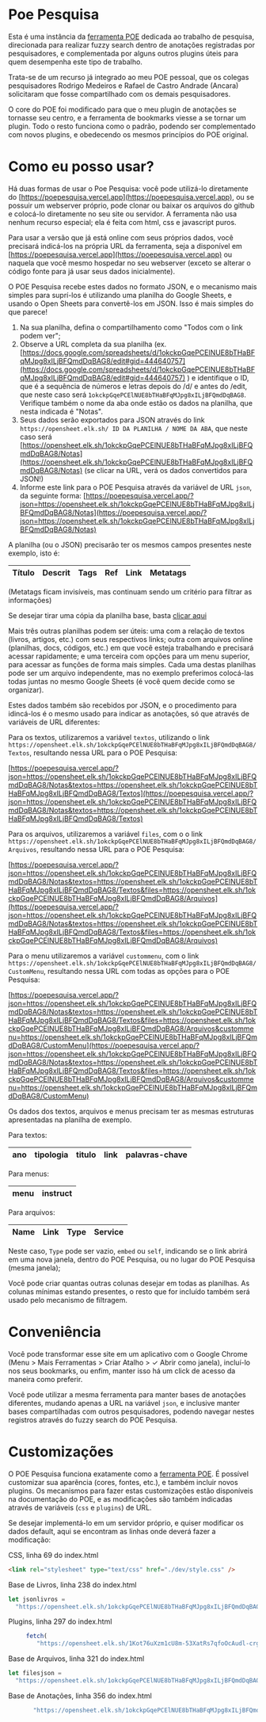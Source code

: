 # Poe Pesquisa

Esta é uma instância da [ferramenta POE](https://github.com/ranoya/poepalette) dedicada ao trabalho de pesquisa, direcionada para realizar fuzzy search dentro de anotações registradas por pesquisadores, e complementada por alguns outros plugins úteis para quem desempenha este tipo de trabalho.

Trata-se de um recurso já integrado ao meu POE pessoal, que os colegas pesquisadores Rodrigo Medeiros e Rafael de Castro Andrade (Ancara) solicitaram que fosse compartilhado com os demais pesquisadores.

O core do POE foi modificado para que o meu plugin de anotações se tornasse seu centro, e a ferramenta de bookmarks viesse a se tornar um plugin. Todo o resto funciona como o padrão, podendo ser complementado com novos plugins, e obedecendo os mesmos princípios do POE original.

# Como eu posso usar?

Há duas formas de usar o Poe Pesquisa: você pode utilizá-lo diretamente do [https://poepesquisa.vercel.app](https://poepesquisa.vercel.app), ou se possuir um webserver próprio, pode clonar ou baixar os arquivos do github e colocá-lo diretamente no seu site ou servidor. A ferramenta não usa nenhum recurso especial; ela é feita com html, css e javascript puros.

Para usar a versão que já está online com seus próprios dados, você precisará indicá-los na própria URL da ferramenta, seja a disponível em [https://poepesquisa.vercel.app](https://poepesquisa.vercel.app) ou naquela que você mesmo hospedar no seu webserver (exceto se alterar o código fonte para já usar seus dados inicialmente).

O POE Pesquisa recebe estes dados no formato JSON, e o mecanismo mais simples para suprí-los é utilizando uma planilha do Google Sheets, e usando o Open Sheets para convertê-los em JSON. Isso é mais simples do que parece!

1. Na sua planilha, defina o compartilhamento como "Todos com o link podem ver";
2. Observe a URL completa da sua planilha (ex. [https://docs.google.com/spreadsheets/d/1okckpGqePCElNUE8bTHaBFqMJpg8xILjBFQmdDqBAG8/edit#gid=444640757](https://docs.google.com/spreadsheets/d/1okckpGqePCElNUE8bTHaBFqMJpg8xILjBFQmdDqBAG8/edit#gid=444640757) ) e identifique o ID, que é a sequência de números e letras depois do /d/ e antes do /edit, que neste caso será `1okckpGqePCElNUE8bTHaBFqMJpg8xILjBFQmdDqBAG8`. Verifique também o nome da aba onde estão os dados na planilha, que nesta indicada é "Notas".
3. Seus dados serão exportados para JSON através do link `https://opensheet.elk.sh/ ID DA PLANILHA / NOME DA ABA`, que neste caso será [https://opensheet.elk.sh/1okckpGqePCElNUE8bTHaBFqMJpg8xILjBFQmdDqBAG8/Notas](https://opensheet.elk.sh/1okckpGqePCElNUE8bTHaBFqMJpg8xILjBFQmdDqBAG8/Notas) (se clicar na URL, verá os dados convertidos para JSON!)
4. Informe este link para o POE Pesquisa através da variável de URL `json`, da seguinte forma: [https://poepesquisa.vercel.app/?json=https://opensheet.elk.sh/1okckpGqePCElNUE8bTHaBFqMJpg8xILjBFQmdDqBAG8/Notas](https://poepesquisa.vercel.app/?json=https://opensheet.elk.sh/1okckpGqePCElNUE8bTHaBFqMJpg8xILjBFQmdDqBAG8/Notas)

A planilha (ou o JSON) precisarão ter os mesmos campos presentes neste exemplo, isto é:

| Título | Descrit | Tags | Ref | Link | Metatags |
| ------ | ------- | ---- | --- | ---- | -------- |

(Metatags ficam invisíveis, mas continuam sendo um critério para filtrar as informações)

Se desejar tirar uma cópia da planilha base, basta [clicar aqui](https://docs.google.com/spreadsheets/d/1okckpGqePCElNUE8bTHaBFqMJpg8xILjBFQmdDqBAG8/copy)

Mais três outras planilhas podem ser úteis: uma com a relação de textos (livros, artigos, etc.) com seus respectivos links; outra com arquivos online (planilhas, docs, códigos, etc.) em que você esteja trabalhando e precisará acessar rapidamente; e uma terceira com opções para um menu superior, para acessar as funções de forma mais simples. Cada uma destas planilhas pode ser um arquivo independente, mas no exemplo preferimos colocá-las todas juntas no mesmo Google Sheets (é você quem decide como se organizar).

Estes dados também são recebidos por JSON, e o procedimento para idincá-los é o mesmo usado para indicar as anotações, só que através de variáveis de URL diferentes:

Para os textos, utilizaremos a variável `textos`, utilizando o link `https://opensheet.elk.sh/1okckpGqePCElNUE8bTHaBFqMJpg8xILjBFQmdDqBAG8/Textos`, resultando nessa URL para o POE Pesquisa:

[https://poepesquisa.vercel.app/?json=https://opensheet.elk.sh/1okckpGqePCElNUE8bTHaBFqMJpg8xILjBFQmdDqBAG8/Notas&textos=https://opensheet.elk.sh/1okckpGqePCElNUE8bTHaBFqMJpg8xILjBFQmdDqBAG8/Textos](https://poepesquisa.vercel.app/?json=https://opensheet.elk.sh/1okckpGqePCElNUE8bTHaBFqMJpg8xILjBFQmdDqBAG8/Notas&textos=https://opensheet.elk.sh/1okckpGqePCElNUE8bTHaBFqMJpg8xILjBFQmdDqBAG8/Textos)

Para os arquivos, utilizaremos a variável `files`, com o o link `https://opensheet.elk.sh/1okckpGqePCElNUE8bTHaBFqMJpg8xILjBFQmdDqBAG8/Arquivos`, resultando nessa URL para o POE Pesquisa:

[https://poepesquisa.vercel.app/?json=https://opensheet.elk.sh/1okckpGqePCElNUE8bTHaBFqMJpg8xILjBFQmdDqBAG8/Notas&textos=https://opensheet.elk.sh/1okckpGqePCElNUE8bTHaBFqMJpg8xILjBFQmdDqBAG8/Textos&files=https://opensheet.elk.sh/1okckpGqePCElNUE8bTHaBFqMJpg8xILjBFQmdDqBAG8/Arquivos](https://poepesquisa.vercel.app/?json=https://opensheet.elk.sh/1okckpGqePCElNUE8bTHaBFqMJpg8xILjBFQmdDqBAG8/Notas&textos=https://opensheet.elk.sh/1okckpGqePCElNUE8bTHaBFqMJpg8xILjBFQmdDqBAG8/Textos&files=https://opensheet.elk.sh/1okckpGqePCElNUE8bTHaBFqMJpg8xILjBFQmdDqBAG8/Arquivos)

Para o menu utilizaremos a variável `custommenu`, com o link `https://opensheet.elk.sh/1okckpGqePCElNUE8bTHaBFqMJpg8xILjBFQmdDqBAG8/CustomMenu`, resultando nessa URL com todas as opções para o POE Pesquisa:

[https://poepesquisa.vercel.app/?json=https://opensheet.elk.sh/1okckpGqePCElNUE8bTHaBFqMJpg8xILjBFQmdDqBAG8/Notas&textos=https://opensheet.elk.sh/1okckpGqePCElNUE8bTHaBFqMJpg8xILjBFQmdDqBAG8/Textos&files=https://opensheet.elk.sh/1okckpGqePCElNUE8bTHaBFqMJpg8xILjBFQmdDqBAG8/Arquivos&custommenu=https://opensheet.elk.sh/1okckpGqePCElNUE8bTHaBFqMJpg8xILjBFQmdDqBAG8/CustomMenu](https://poepesquisa.vercel.app/?json=https://opensheet.elk.sh/1okckpGqePCElNUE8bTHaBFqMJpg8xILjBFQmdDqBAG8/Notas&textos=https://opensheet.elk.sh/1okckpGqePCElNUE8bTHaBFqMJpg8xILjBFQmdDqBAG8/Textos&files=https://opensheet.elk.sh/1okckpGqePCElNUE8bTHaBFqMJpg8xILjBFQmdDqBAG8/Arquivos&custommenu=https://opensheet.elk.sh/1okckpGqePCElNUE8bTHaBFqMJpg8xILjBFQmdDqBAG8/CustomMenu)

Os dados dos textos, arquivos e menus precisam ter as mesmas estruturas apresentadas na planilha de exemplo.

Para textos:

| ano | tipologia | titulo | link | palavras-chave |
| --- | --------- | ------ | ---- | -------------- |

Para menus:

| menu | instruct |
| ---- | -------- |

Para arquivos:

| Name | Link | Type | Service |
| ---- | ---- | ---- | ------- |

Neste caso, `Type` pode ser vazio, `embed` ou `self`, indicando se o link abrirá em uma nova janela, dentro do POE Pesquisa, ou no lugar do POE Pesquisa (mesma janela);

Você pode criar quantas outras colunas desejar em todas as planilhas. As colunas mínimas estando presentes, o resto que for incluído também será usado pelo mecanismo de filtragem.

# Conveniência

Você pode transformar esse site em um aplicativo com o Google Chrome (Menu > Mais Ferramentas > Criar Atalho > ✓ Abrir como janela), incluí-lo nos seus bookmarks, ou enfim, manter isso há um click de acesso da maneira como preferir.

Você pode utilizar a mesma ferramenta para manter bases de anotações diferentes, mudando apenas a URL na variável `json`, e inclusive manter bases compartilhadas com outros pesquisadores, podendo navegar nestes registros através do fuzzy search do POE Pesquisa.

# Customizações

O POE Pesquisa funciona exatamente como a [ferramenta POE](https://github.com/ranoya/poepalette). É possível customizar sua aparência (cores, fontes, etc.), e também incluir novos plugins. Os mecanismos para fazer estas customizações estão disponíveis na documentação do POE, e as modificações são também indicadas através de variáveis (`css` e `plugins`) de URL.

Se desejar implementá-lo em um servidor próprio, e quiser modificar os dados default, aqui se encontram as linhas onde deverá fazer a modificação:

CSS, linha 69 do index.html

```html
<link rel="stylesheet" type="text/css" href="./dev/style.css" />
```

Base de Livros, linha 238 do index.html

```js
let jsonlivros =
  "https://opensheet.elk.sh/1okckpGqePCElNUE8bTHaBFqMJpg8xILjBFQmdDqBAG8/Textos";
```

Plugins, linha 297 do index.html

```js
     fetch(
        "https://opensheet.elk.sh/1Kot76uXzm1cU8m-53XatRs7qfoOcAudl-crgmNNc8H8/Custom"
```

Base de Arquivos, linha 321 do index.html

```js
let filesjson =
  "https://opensheet.elk.sh/1okckpGqePCElNUE8bTHaBFqMJpg8xILjBFQmdDqBAG8/Arquivos";
```

Base de Anotações, linha 356 do index.html

```js
       "https://opensheet.elk.sh/1okckpGqePCElNUE8bTHaBFqMJpg8xILjBFQmdDqBAG8/Notas",
```
